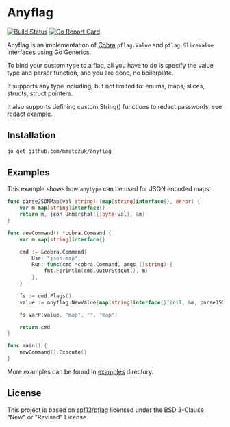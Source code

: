# Anyflag

[![Build Status](https://github.com/mmatczuk/anyflag/actions/workflows/go.yml/badge.svg)](https://github.com/mmatczuk/anyflag/actions/workflows/go.yml)
[![Go Report Card](https://goreportcard.com/badge/github.com/mmatczuk/anyflag)](https://goreportcard.com/report/github.com/mmatczuk/anyflag)

Anyflag is an implementation of [Cobra](https://github.com/spf13/cobra) `pflag.Value` and `pflag.SliceValue` interfaces using Go Generics.

To bind your custom type to a flag, all you have to do is specify the value type and parser function, and you are done, no boilerplate.  

It supports any type including, but not limited to: enums, maps, slices, structs, struct pointers. 

It also supports defining custom String() functions to redact passwords, see [redact example](examples/redact/cmd.go).
## Installation

```bash
go get github.com/mmatczuk/anyflag
```

## Examples

This example shows how `anytype` can be used for JSON encoded maps.

```go
func parseJSONMap(val string) (map[string]interface{}, error) {
	var m map[string]interface{}
	return m, json.Unmarshal([]byte(val), &m)
}

func newCommand() *cobra.Command {
	var m map[string]interface{}

	cmd := &cobra.Command{
		Use: "json-map",
		Run: func(cmd *cobra.Command, args []string) {
			fmt.Fprintln(cmd.OutOrStdout(), m)
		},
	}

	fs := cmd.Flags()
	value := anyflag.NewValue[map[string]interface{}](nil, &m, parseJSONMap)

	fs.VarP(value, "map", "", "map")

	return cmd
}

func main() {
	newCommand().Execute()
}
```

More examples can be found in [examples](examples) directory.

## License

This project is based on [spf13/pflag](https://github.com/spf13/pflag) licensed under the BSD 3-Clause "New" or "Revised" License
